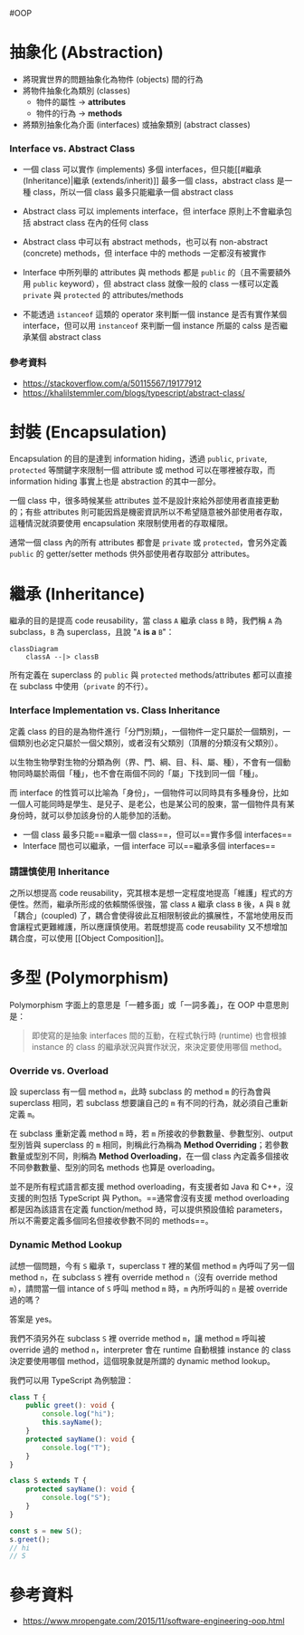 #OOP 

# 抽象化 (Abstraction)

- 將現實世界的問題抽象化為物件 (objects) 間的行為
- 將物件抽象化為類別 (classes)
    - 物件的屬性 $\rightarrow$ **attributes**
    - 物件的行為 $\rightarrow$ **methods**
- 將類別抽象化為介面 (interfaces) 或抽象類別 (abstract classes)

### Interface vs. Abstract Class

- 一個 class 可以實作 (implements) 多個 interfaces，但只能[[#繼承 (Inheritance)|繼承 (extends/inherit)]] 最多一個 class，abstract class 是一種 class，所以一個 class 最多只能繼承一個 abstract class

- Abstract class 可以 implements interface，但 interface 原則上不會繼承包括 abstract class 在內的任何 class

- Abstract class 中可以有 abstract methods，也可以有 non-abstract (concrete) methods，但 interface 中的 methods 一定都沒有被實作

- Interface 中所列舉的 attributes 與 methods 都是 `public` 的（且不需要額外用 `public` keyword），但 abstract class 就像一般的 class 一樣可以定義 `private` 與 `protected` 的 attributes/methods

- 不能透過 `istanceof` 這類的 operator 來判斷一個 instance 是否有實作某個 interface，但可以用 `instanceof` 來判斷一個 instance 所屬的 calss 是否繼承某個 abstract class 

### 參考資料

- <https://stackoverflow.com/a/50115567/19177912>
- <https://khalilstemmler.com/blogs/typescript/abstract-class/>

# 封裝 (Encapsulation)

Encapsulation 的目的是達到 information hiding，透過 `public`, `private`, `protected` 等關鍵字來限制一個 attribute 或 method 可以在哪裡被存取，而 information hiding 事實上也是 abstraction 的其中一部分。

一個 class 中，很多時候某些 attributes 並不是設計來給外部使用者直接更動的；有些 attributes 則可能因爲是機密資訊所以不希望隨意被外部使用者存取，這種情況就須要使用 encapsulation 來限制使用者的存取權限。

通常一個 class 內的所有 attributes 都會是 `private` 或 `protected`，會另外定義 `public` 的 getter/setter methods 供外部使用者存取部分 attributes。

# 繼承 (Inheritance)

繼承的目的是提高 code reusability，當 class `A` 繼承 class `B` 時，我們稱 `A` 為 subclass，`B` 為 superclass，且說 "`A` **is a** `B`"：

```mermaid
classDiagram
    classA --|> classB
```

所有定義在 superclass 的 `public` 與 `protected` methods/attributes 都可以直接在 subclass 中使用（`private` 的不行）。

### Interface Implementation vs. Class Inheritance

定義 class 的目的是為物件進行「分門別類」，一個物件一定只屬於一個類別，一個類別也必定只屬於一個父類別，或者沒有父類別（頂層的分類沒有父類別）。

以生物生物學對生物的分類為例（界、門、綱、目、科、屬、種），不會有一個動物同時屬於兩個「種」，也不會在兩個不同的「屬」下找到同一個「種」。

而 interface 的性質可以比喻為「身份」，一個物件可以同時具有多種身份，比如一個人可能同時是學生、是兒子、是老公，也是某公司的股東，當一個物件具有某身份時，就可以參加該身份的人能參加的活動。

- 一個 class 最多只能==繼承一個 class==，但可以==實作多個 interfaces==
- Interface 間也可以繼承，一個 interface 可以==繼承多個 interfaces==

### 請謹慎使用 Inheritance

之所以想提高 code reusability，究其根本是想一定程度地提高「維護」程式的方便性。然而，繼承所形成的依賴關係很強，當 class `A` 繼承 class `B` 後，`A` 與 `B` 就「耦合」(coupled) 了，耦合會使得彼此互相限制彼此的擴展性，不當地使用反而會讓程式更難維護，所以應謹慎使用。若既想提高 code reusability 又不想增加耦合度，可以使用 [[Object Composition]]。

# 多型 (Polymorphism)

Polymorphism 字面上的意思是「一體多面」或「一詞多義」，在 OOP 中意思則是：

>即使寫的是抽象 interfaces 間的互動，在程式執行時 (runtime) 也會根據 instance 的 class 的繼承狀況與實作狀況，來決定要使用哪個 method。

### Override vs. Overload

設 superclass 有一個 method `m`，此時 subclass 的 method `m` 的行為會與 superclass 相同，若 subclass 想要讓自己的 `m` 有不同的行為，就必須自己重新定義 `m`。

在 subclass 重新定義 method `m` 時，若 `m` 所接收的參數數量、參數型別、output 型別皆與 superclass 的 `m` 相同，則稱此行為稱為 **Method Overriding**；若參數數量或型別不同，則稱為 **Method Overloading**，在一個 class 內定義多個接收不同參數數量、型別的同名 methods 也算是 overloading。

並不是所有程式語言都支援 method overloading，有支援者如 Java 和 C++，沒支援的則包括 TypeScript 與 Python。==通常會沒有支援 method overloading 都是因為該語言在定義 function/method 時，可以提供預設值給 parameters，所以不需要定義多個同名但接收參數不同的 methods==。

### Dynamic Method Lookup

試想一個問題，今有 `S` 繼承 `T`，superclass `T` 裡的某個 method `m` 內呼叫了另一個 method `n`，在 subclass `S` 裡有 override method `n`（沒有 override method `m`），請問當一個 intance of `S` 呼叫 method `m` 時，`m` 內所呼叫的 `n` 是被 override 過的嗎？

答案是 yes。

我們不須另外在 subclass `S` 裡 override method `m`，讓 method `m` 呼叫被 override 過的 method `n`，interpreter 會在 runtime 自動根據 instance 的 class 決定要使用哪個 method，這個現象就是所謂的 dynamic method lookup。

我們可以用 TypeScript 為例驗證：

```TypeScript
class T {
    public greet(): void {
        console.log("hi");
        this.sayName();
    }
    protected sayName(): void {
        console.log("T");
    }
}

class S extends T {
    protected sayName(): void {
        console.log("S");
    }
}

const s = new S();
s.greet();
// hi
// S
```

# 參考資料

- <https://www.mropengate.com/2015/11/software-engineering-oop.html>
